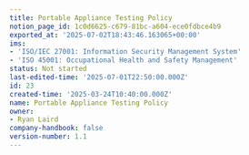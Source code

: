 ```yaml
---
title: Portable Appliance Testing Policy
notion_page_id: 1c0d6625-c679-81bc-a604-ece0fdbce4b9
exported_at: '2025-07-02T18:43:46.163065+00:00'
ims:
- 'ISO/IEC 27001: Information Security Management System'
- 'ISO 45001: Occupational Health and Safety Management'
status: Not started
last-edited-time: '2025-07-01T22:50:00.000Z'
id: 23
created-time: '2025-03-24T10:40:00.000Z'
name: Portable Appliance Testing Policy
owner:
- Ryan Laird
company-handbook: false
version-number: 1.1
---
```


<!-- Unsupported block type: unsupported -->